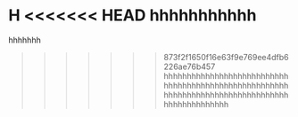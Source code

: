 H
<<<<<<< HEAD
hhhhhhhhhhh
=======
hhhhhhh
>>>>>>> 873f2f1650f16e63f9e769ee4dfb6226ae76b457
hhhhhhhhhhhhhhhhhhhhhhhhhhhhhhhhhhhhhhhhhhhhhhhhhhhhhhhhhhhhhhhhhhhhhhhhhhhhhhhhhhhhhhhhhhhhhhh